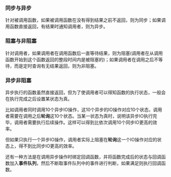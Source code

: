 ### 同步与异步

针对被调用函数，如果被调用函数在没有得到结果之前不返回，则为同步；如果调用函数直接返回，有结果时通知调用者，则为异步。

### 阻塞与非阻塞

针对调用者，如果调用者在调用函数后一直等待结果，则为阻塞(调用者在从调用函数开始到这个函数返回的整段时间内是被阻塞的)；如果调用者在调用之后不等待，而是定时查询有无结果返回，则为非阻塞。

### 异步非阻塞

异步执行的函数虽然直接返回，但为了使调用者可以得知函数的执行状态，一般会在执行完成之后设置某状态为真。

比如调用者同时调用10个异步IO操作，这10个异步的IO操作对应10个状态，调用者需要在调用之后**轮询**这10个状态。当某一状态为真时，说明该异步IO执行完毕，调用者需要执行后续操作。这样可以得到比依次调用10个同步IO更高的效率。

但如果只执行一个异步IO操作，调用者实际上阻塞在**轮询**这一个IO操作对应的状态上，得不到比同步IO更高的效率。

还有一种方法是在调用异步操作时绑定回调函数，并将函数完成后的状态与回调函数加入**事件队列**，然后不断取事件队列中的事件进行判断，如果满足则执行回调函数。


